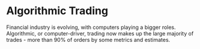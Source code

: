 # Algorithmic Trading
Financial industry is evolving, with computers playing a bigger roles. Algorithmic, or computer-driver, trading now makes up the large majority of trades - more than 90% of orders by some metrics and estimates.
